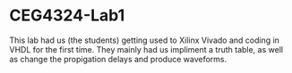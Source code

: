 # CEG4324-Lab1
This lab had us (the students) getting used to Xilinx Vivado and coding in VHDL for the first time. They mainly had us impliment a truth table, as well as change the propigation delays and produce waveforms.
